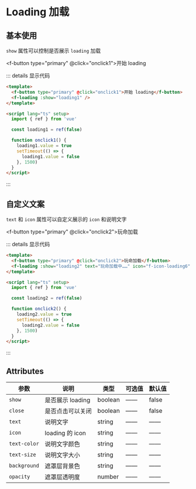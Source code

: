 # Loading 加载

## 基本使用

`show` 属性可以控制是否展示 `loading` 加载

<f-button type="primary" @click="onclick1">开始 loading</f-button>
<f-loading :show="loading1" />

::: details 显示代码

```html
<template>
  <f-button type="primary" @click="onclick1">开始 loading</f-button>
  <f-loading :show="loading1" />
</template>

<script lang="ts" setup>
  import { ref } from 'vue'

  const loading1 = ref(false)

  function onclick1() {
    loading1.value = true
    setTimeout(() => {
      loading1.value = false
    }, 1500)
  }
</script>
```

:::

## 自定义文案

`text` 和 `icon` 属性可以自定义展示的 `icon` 和说明文字

<f-button type="primary" @click="onclick2">玩命加载</f-button>
<f-loading :show="loading2" text="玩命加载中……" icon="f-icon-loading6" />

::: details 显示代码

```html
<template>
  <f-button type="primary" @click="onclick2">玩命加载</f-button>
  <f-loading :show="loading2" text="玩命加载中……" icon="f-icon-loading6" />
</template>

<script lang="ts" setup>
  import { ref } from 'vue'

  const loading2 = ref(false)

  function onclick2() {
    loading2.value = true
    setTimeout(() => {
      loading2.value = false
    }, 1500)
  }
</script>
```

:::

## Attributes

| 参数         | 说明             | 类型    | 可选值 | 默认值 |
| ------------ | ---------------- | ------- | ------ | ------ |
| `show`       | 是否展示 loading | boolean | ——     | false  |
| `close`      | 是否点击可以关闭 | boolean | ——     | false  |
| `text`       | 说明文字         | string  | ——     | ——     |
| `icon`       | loading 的 icon  | string  | ——     | ——     |
| `text-color` | 说明文字颜色     | string  | ——     | ——     |
| `text-size`  | 说明文字大小     | string  | ——     | ——     |
| `background` | 遮罩层背景色     | string  | ——     | ——     |
| `opacity`    | 遮罩层透明度     | number  | ——     | ——     |

<script setup>
  import { ref } from 'vue'

  const loading1 = ref(false)

  function onclick1() {
    loading1.value = true
    setTimeout(() => {
      loading1.value = false
    }, 1500)
  }

  const loading2 = ref(false)

  function onclick2() {
    loading2.value = true
    setTimeout(() => {
      loading2.value = false
    }, 1500)
  }
</script>
